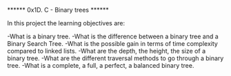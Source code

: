 ****** 0x1D. C - Binary trees ******

In this project the learning objectives are:

-What is a binary tree.
-What is the difference between a binary tree and a Binary Search Tree.
-What is the possible gain in terms of time complexity compared to linked lists.
-What are the depth, the height, the size of a binary tree.
-What are the different traversal methods to go through a binary tree.
-What is a complete, a full, a perfect, a balanced binary tree.
